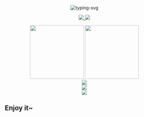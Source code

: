 <p align="center">
  <img src="https://readme-typing-svg.herokuapp.com?font=Fira+Code&pause=1000&center=true&vCenter=true&width=435&lines=Learn+what+you+want;Do+what+you+want" alt="typing-svg">
</p>

<p align="center">
  <a title="ORCID" target="_blank" href="https://orcid.org/0000-0003-0850-8987">
    <img src="https://img.shields.io/badge/ORCID-chLi-brightgreen">
  </a>
  <a title="CSDN" target="_blank" href="https://blog.csdn.net/qq_49466306">
    <img src="https://img.shields.io/badge/CSDN-chLi-brightgreen">
  </a>
</p>

<div align="center">
  <span>  </span>
  <img height="170px" src="https://github-readme-stats.vercel.app/api?username=565353780"/>
  <span>  </span>
  <img height="170px" src="https://github-readme-stats.vercel.app/api/top-langs/?username=565353780&layout=compact&langs_count=8"/>
  <span>  </span>
</div>

<div align="center">
  <img src="https://github-readme-streak-stats.herokuapp.com/?user=565353780"/>
</div>

<div align="center">
  <img src="https://activity-graph.herokuapp.com/graph?username=565353780&theme=minimal"/>
</div>

<div align="center">
  <img src="https://raw.githubusercontent.com/565353780/565353780/master/dist/github-contribution-grid-snake.svg">
</div>

## Enjoy it~

